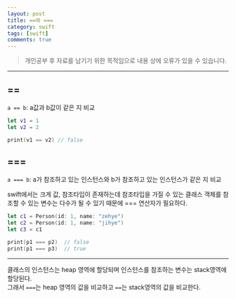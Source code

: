 ```yaml
---
layout: post
title: ==와 ===
category: swift
tags: [swift]
comments: true
---
```


> 개인공부 후 자료를 남기기 위한 목적임으로 내용 상에 오류가 있을 수 있습니다.    

<hr>


## ==

`a == b`: a값과 b값이 같은 지 비교

```swift
let v1 = 1
let v2 = 2

print(v1 == v2) // false
```

## ===

`a === b`: a가 참조하고 있는 인스턴스와 b가 참조하고 있는 인스턴스가 같은 지 비교

swift에서는 크게 값, 참조타입이 존재하는데 참조타입을 가질 수 있는 클래스 객체를 참조할 수 있는 변수는 다수가 될 수 있기 때문에 === 연산자가 필요하다.

```swift
let c1 = Person(id: 1, name: "zehye")
let c2 = Person(id: 1, name: "jihye")
let c3 = c1

print(p1 === p2)  // false
print(p1 === p3)  // true
```

<hr>

클래스의 인스턴스는 heap 영역에 할당되며 인스턴스를 참조하는 변수는 stack영역에 할당된다.<br>
그래서 `===`는 heap 영역의 값을 비교하고 `==`는 stack영역의 값을 비교한다. 
